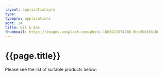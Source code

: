 ```yaml
---
layout: applicationspro
type: 
typepro: applications
sort: 14
title: Oil & Gas
thumbnail: https://images.unsplash.com/photo-1600221574280-9bcd5d108100?ixlib=rb-4.0.3&ixid=MnwxMjA3fDB8MHxwaG90by1wYWdlfHx8fGVufDB8fHx8&auto=format&fit=crop&w=2070&q=80
---
```

# {{page.title}}

Please see the list of suitable products below: